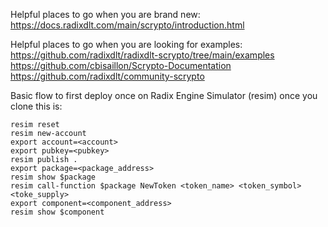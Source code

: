 Helpful places to go when you are brand new:
https://docs.radixdlt.com/main/scrypto/introduction.html

Helpful places to go when you are looking for examples:
https://github.com/radixdlt/radixdlt-scrypto/tree/main/examples
https://github.com/cbisaillon/Scrypto-Documentation
https://github.com/radixdlt/community-scrypto

Basic flow to first deploy once on Radix Engine Simulator (resim) once you clone this is:
```
resim reset
resim new-account
export account=<account>
export pubkey=<pubkey>
resim publish .
export package=<package_address>
resim show $package
resim call-function $package NewToken <token_name> <token_symbol> <toke_supply>
export component=<component_address>
resim show $component
```